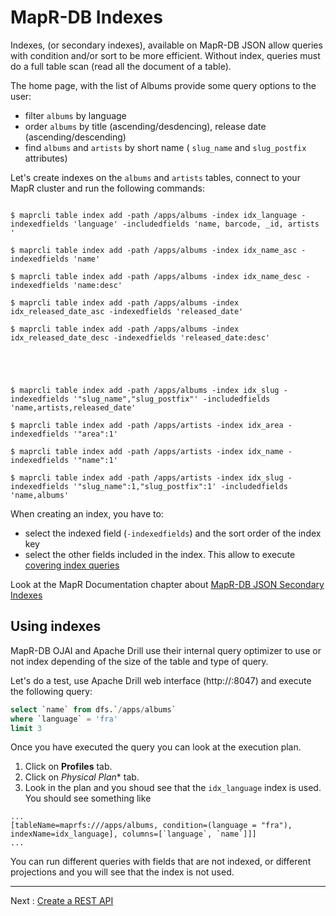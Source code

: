 # MapR-DB Indexes

Indexes, (or secondary indexes), available on MapR-DB JSON allow queries with condition and/or sort to be more efficient. Without index, queries must do a full table scan (read all the document of a table).

The home page, with the list of Albums provide some query options to the user:

* filter `albums` by language
* order `albums` by title (ascending/desdencing), release date (ascending/descending)
* find `albums` and `artists` by short name ( `slug_name` and `slug_postfix` attributes)

Let's create indexes on the `albums` and `artists` tables, connect to your MapR cluster and run the following commands:

```

$ maprcli table index add -path /apps/albums -index idx_language -indexedfields 'language' -includedfields 'name, barcode, _id, artists '

$ maprcli table index add -path /apps/albums -index idx_name_asc -indexedfields 'name'

$ maprcli table index add -path /apps/albums -index idx_name_desc -indexedfields 'name:desc'

$ maprcli table index add -path /apps/albums -index idx_released_date_asc -indexedfields 'released_date'

$ maprcli table index add -path /apps/albums -index idx_released_date_desc -indexedfields 'released_date:desc'





$ maprcli table index add -path /apps/albums -index idx_slug -indexedfields '"slug_name","slug_postfix"' -includedfields 'name,artists,released_date'

$ maprcli table index add -path /apps/artists -index idx_area -indexedfields '"area":1'

$ maprcli table index add -path /apps/artists -index idx_name -indexedfields '"name":1'

$ maprcli table index add -path /apps/artists -index idx_slug -indexedfields '"slug_name":1,"slug_postfix":1' -includedfields 'name,albums'

```

When creating an index, you have to:
* select the indexed field (`-indexedfields`) and the sort order of the index key
* select the other fields included in the index. This allow to execute [covering index queries](https://maprdocs.mapr.com/home/Drill/covering-noncovering-queries.html)

Look at the MapR Documentation chapter about [MapR-DB JSON Secondary Indexes](https://maprdocs.mapr.com/home/MapR-DB/Indexes/indexes-types.html)

## Using indexes

MapR-DB OJAI and Apache Drill use their internal query optimizer to use or not index depending of the size of the table and type of query.

Let's do a test, use Apache Drill web interface (http://<mapr-cluster>:8047) and execute the following query:

```sql
select `name` from dfs.`/apps/albums`
where `language` = 'fra'
limit 3
```

Once you have executed the query you can look at the execution plan.

1. Click on **Profiles** tab.
1. Click on *Physical Plan** tab.
1. Look in the plan and you shoud see that the `idx_language` index is used. You should see something like

```
...
[tableName=maprfs:///apps/albums, condition=(language = "fra"), indexName=idx_language], columns=[`language`, `name`]]]
...
```

You can run different queries with fields that are not indexed, or different projections and you will see that the index is not used.



---

Next : [Create a REST API](008-create-a-rest-api.md)